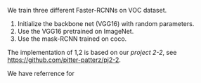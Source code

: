 We train three different Faster-RCNNs on VOC dataset.
1. Initialize the backbone net (VGG16) with random parameters.
2. Use the VGG16 pretrained on ImageNet.
3. Use the mask-RCNN trained on coco.

The implementation of 1,2 is based on our *project 2-2*, see https://github.com/pitter-patterz/pj2-2.

We have referrence for

